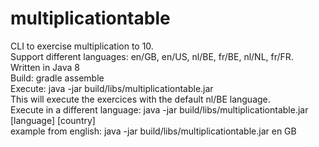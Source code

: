 # multiplicationtable
CLI to exercise multiplication to 10.  
Support different languages: en/GB, en/US, nl/BE, fr/BE, nl/NL, fr/FR.  
Written in Java 8  
Build: gradle assemble  
Execute:  java -jar build/libs/multiplicationtable.jar  
    This will execute the exercices with the default nl/BE language.  
Execute in a different language: java -jar build/libs/multiplicationtable.jar [language] [country]  
    example from english: java -jar build/libs/multiplicationtable.jar en GB

